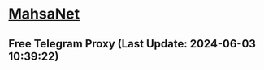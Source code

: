 
# [MahsaNet](https://t.me/mahsa_net)
## Free Telegram Proxy (Last Update: 2024-06-03 10:39:22)

    